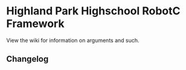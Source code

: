 # Highland Park Highschool RobotC Framework
View the wiki for information on arguments and such.

## Changelog
